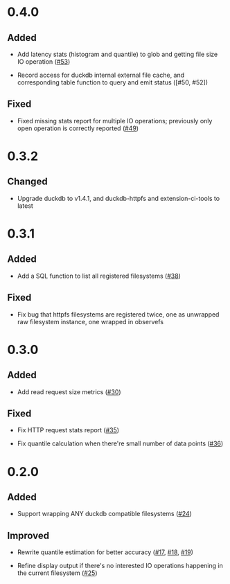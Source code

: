 # 0.4.0

## Added

- Add latency stats (histogram and quantile) to glob and getting file size IO operation ([#53])

[#53]: https://github.com/dentiny/duckdb-filesystem-observability/pull/53

- Record access for duckdb internal external file cache, and corresponding table function to query and emit status ([#50, #52])

[#50]: https://github.com/dentiny/duckdb-filesystem-observability/pull/50
[#52]: https://github.com/dentiny/duckdb-filesystem-observability/pull/52

## Fixed

- Fixed missing stats report for multiple IO operations; previously only open operation is correctly reported ([#49])

[#49]: https://github.com/dentiny/duckdb-filesystem-observability/pull/49

# 0.3.2

## Changed

- Upgrade duckdb to v1.4.1, and duckdb-httpfs and extension-ci-tools to latest

# 0.3.1

## Added

- Add a SQL function to list all registered filesystems ([#38])

[#38]: https://github.com/dentiny/duckdb-filesystem-observability/pull/38

## Fixed

- Fix bug that httpfs filesystems are registered twice, one as unwrapped raw filesystem instance, one wrapped in observefs 

[#38]: https://github.com/dentiny/duckdb-filesystem-observability/pull/38

# 0.3.0

## Added

- Add read request size metrics ([#30])

[#30]: https://github.com/dentiny/duckdb-filesystem-observability/pull/30

## Fixed

- Fix HTTP request stats report ([#35])

[#35]: https://github.com/dentiny/duckdb-filesystem-observability/pull/35

- Fix quantile calculation when there're small number of data points ([#36])

[#36]: https://github.com/dentiny/duckdb-filesystem-observability/pull/36

# 0.2.0

## Added

- Support wrapping ANY duckdb compatible filesystems ([#24])

[#24]: https://github.com/dentiny/duckdb-filesystem-observability/pull/24

## Improved

- Rewrite quantile estimation for better accuracy ([#17], [#18], [#19])

[#17]: https://github.com/dentiny/duckdb-filesystem-observability/pull/17
[#18]: https://github.com/dentiny/duckdb-filesystem-observability/pull/18
[#19]: https://github.com/dentiny/duckdb-filesystem-observability/pull/19

- Refine display output if there's no interested IO operations happening in the current filesystem ([#25])

[#25]: https://github.com/dentiny/duckdb-filesystem-observability/pull/25
